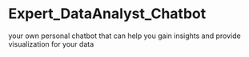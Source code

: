 # Expert_DataAnalyst_Chatbot
your own personal chatbot that can help you gain insights and provide visualization for your data
